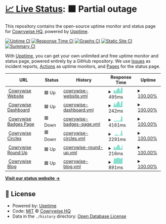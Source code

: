 # [📈 Live Status](https://Cowrywise.github.io/uptime): <!--live status--> **🟧 Partial outage**

This repository contains the open-source uptime monitor and status page for [Cowrywise HQ](https://www.cowrywise.com), powered by [Upptime](https://github.com/upptime/upptime).

[![Uptime CI](https://github.com/Cowrywise/uptime/workflows/Uptime%20CI/badge.svg)](https://github.com/Cowrywise/uptime/actions?query=workflow%3A%22Uptime+CI%22)
[![Response Time CI](https://github.com/Cowrywise/uptime/workflows/Response%20Time%20CI/badge.svg)](https://github.com/Cowrywise/uptime/actions?query=workflow%3A%22Response+Time+CI%22)
[![Graphs CI](https://github.com/Cowrywise/uptime/workflows/Graphs%20CI/badge.svg)](https://github.com/Cowrywise/uptime/actions?query=workflow%3A%22Graphs+CI%22)
[![Static Site CI](https://github.com/Cowrywise/uptime/workflows/Static%20Site%20CI/badge.svg)](https://github.com/Cowrywise/uptime/actions?query=workflow%3A%22Static+Site+CI%22)
[![Summary CI](https://github.com/Cowrywise/uptime/workflows/Summary%20CI/badge.svg)](https://github.com/Cowrywise/uptime/actions?query=workflow%3A%22Summary+CI%22)

With [Upptime](https://upptime.js.org), you can get your own unlimited and free uptime monitor and status page, powered entirely by a GitHub repository. We use [Issues](https://github.com/Cowrywise/uptime/issues) as incident reports, [Actions](https://github.com/Cowrywise/uptime/actions) as uptime monitors, and [Pages](https://Cowrywise.github.io/uptime) for the status page.

<!--start: status pages-->
<!-- This summary is generated by Upptime (https://github.com/upptime/upptime) -->
<!-- Do not edit this manually, your changes will be overwritten -->
<!-- prettier-ignore -->
| URL | Status | History | Response Time | Uptime |
| --- | ------ | ------- | ------------- | ------ |
| <img alt="" src="https://cowrywise.com/favicon.png" height="13"> [Cowrywise Website](https://www.cowrywise.com) | 🟩 Up | [cowrywise-website.yml](https://github.com/cowrywise/uptime/commits/HEAD/history/cowrywise-website.yml) | <details><summary><img alt="Response time graph" src="./graphs/cowrywise-website/response-time-week.png" height="20"> 495ms</summary><br><a href="https://Cowrywise.github.io/uptime/history/cowrywise-website"><img alt="Response time 362" src="https://img.shields.io/endpoint?url=https%3A%2F%2Fraw.githubusercontent.com%2Fcowrywise%2Fuptime%2FHEAD%2Fapi%2Fcowrywise-website%2Fresponse-time.json"></a><br><a href="https://Cowrywise.github.io/uptime/history/cowrywise-website"><img alt="24-hour response time 711" src="https://img.shields.io/endpoint?url=https%3A%2F%2Fraw.githubusercontent.com%2Fcowrywise%2Fuptime%2FHEAD%2Fapi%2Fcowrywise-website%2Fresponse-time-day.json"></a><br><a href="https://Cowrywise.github.io/uptime/history/cowrywise-website"><img alt="7-day response time 495" src="https://img.shields.io/endpoint?url=https%3A%2F%2Fraw.githubusercontent.com%2Fcowrywise%2Fuptime%2FHEAD%2Fapi%2Fcowrywise-website%2Fresponse-time-week.json"></a><br><a href="https://Cowrywise.github.io/uptime/history/cowrywise-website"><img alt="30-day response time 378" src="https://img.shields.io/endpoint?url=https%3A%2F%2Fraw.githubusercontent.com%2Fcowrywise%2Fuptime%2FHEAD%2Fapi%2Fcowrywise-website%2Fresponse-time-month.json"></a><br><a href="https://Cowrywise.github.io/uptime/history/cowrywise-website"><img alt="1-year response time 362" src="https://img.shields.io/endpoint?url=https%3A%2F%2Fraw.githubusercontent.com%2Fcowrywise%2Fuptime%2FHEAD%2Fapi%2Fcowrywise-website%2Fresponse-time-year.json"></a></details> | <details><summary><a href="https://Cowrywise.github.io/uptime/history/cowrywise-website">100.00%</a></summary><a href="https://Cowrywise.github.io/uptime/history/cowrywise-website"><img alt="All-time uptime 100.00%" src="https://img.shields.io/endpoint?url=https%3A%2F%2Fraw.githubusercontent.com%2Fcowrywise%2Fuptime%2FHEAD%2Fapi%2Fcowrywise-website%2Fuptime.json"></a><br><a href="https://Cowrywise.github.io/uptime/history/cowrywise-website"><img alt="24-hour uptime 100.00%" src="https://img.shields.io/endpoint?url=https%3A%2F%2Fraw.githubusercontent.com%2Fcowrywise%2Fuptime%2FHEAD%2Fapi%2Fcowrywise-website%2Fuptime-day.json"></a><br><a href="https://Cowrywise.github.io/uptime/history/cowrywise-website"><img alt="7-day uptime 100.00%" src="https://img.shields.io/endpoint?url=https%3A%2F%2Fraw.githubusercontent.com%2Fcowrywise%2Fuptime%2FHEAD%2Fapi%2Fcowrywise-website%2Fuptime-week.json"></a><br><a href="https://Cowrywise.github.io/uptime/history/cowrywise-website"><img alt="30-day uptime 100.00%" src="https://img.shields.io/endpoint?url=https%3A%2F%2Fraw.githubusercontent.com%2Fcowrywise%2Fuptime%2FHEAD%2Fapi%2Fcowrywise-website%2Fuptime-month.json"></a><br><a href="https://Cowrywise.github.io/uptime/history/cowrywise-website"><img alt="1-year uptime 100.00%" src="https://img.shields.io/endpoint?url=https%3A%2F%2Fraw.githubusercontent.com%2Fcowrywise%2Fuptime%2FHEAD%2Fapi%2Fcowrywise-website%2Fuptime-year.json"></a></details>
| <img alt="" src="https://cowrywise.com/favicon.png" height="13"> [Cowrywise Dashboard](https://my.cowrywise.com) | 🟩 Up | [cowrywise-dashboard.yml](https://github.com/cowrywise/uptime/commits/HEAD/history/cowrywise-dashboard.yml) | <details><summary><img alt="Response time graph" src="./graphs/cowrywise-dashboard/response-time-week.png" height="20"> 242ms</summary><br><a href="https://Cowrywise.github.io/uptime/history/cowrywise-dashboard"><img alt="Response time 188" src="https://img.shields.io/endpoint?url=https%3A%2F%2Fraw.githubusercontent.com%2Fcowrywise%2Fuptime%2FHEAD%2Fapi%2Fcowrywise-dashboard%2Fresponse-time.json"></a><br><a href="https://Cowrywise.github.io/uptime/history/cowrywise-dashboard"><img alt="24-hour response time 332" src="https://img.shields.io/endpoint?url=https%3A%2F%2Fraw.githubusercontent.com%2Fcowrywise%2Fuptime%2FHEAD%2Fapi%2Fcowrywise-dashboard%2Fresponse-time-day.json"></a><br><a href="https://Cowrywise.github.io/uptime/history/cowrywise-dashboard"><img alt="7-day response time 242" src="https://img.shields.io/endpoint?url=https%3A%2F%2Fraw.githubusercontent.com%2Fcowrywise%2Fuptime%2FHEAD%2Fapi%2Fcowrywise-dashboard%2Fresponse-time-week.json"></a><br><a href="https://Cowrywise.github.io/uptime/history/cowrywise-dashboard"><img alt="30-day response time 193" src="https://img.shields.io/endpoint?url=https%3A%2F%2Fraw.githubusercontent.com%2Fcowrywise%2Fuptime%2FHEAD%2Fapi%2Fcowrywise-dashboard%2Fresponse-time-month.json"></a><br><a href="https://Cowrywise.github.io/uptime/history/cowrywise-dashboard"><img alt="1-year response time 188" src="https://img.shields.io/endpoint?url=https%3A%2F%2Fraw.githubusercontent.com%2Fcowrywise%2Fuptime%2FHEAD%2Fapi%2Fcowrywise-dashboard%2Fresponse-time-year.json"></a></details> | <details><summary><a href="https://Cowrywise.github.io/uptime/history/cowrywise-dashboard">100.00%</a></summary><a href="https://Cowrywise.github.io/uptime/history/cowrywise-dashboard"><img alt="All-time uptime 100.00%" src="https://img.shields.io/endpoint?url=https%3A%2F%2Fraw.githubusercontent.com%2Fcowrywise%2Fuptime%2FHEAD%2Fapi%2Fcowrywise-dashboard%2Fuptime.json"></a><br><a href="https://Cowrywise.github.io/uptime/history/cowrywise-dashboard"><img alt="24-hour uptime 100.00%" src="https://img.shields.io/endpoint?url=https%3A%2F%2Fraw.githubusercontent.com%2Fcowrywise%2Fuptime%2FHEAD%2Fapi%2Fcowrywise-dashboard%2Fuptime-day.json"></a><br><a href="https://Cowrywise.github.io/uptime/history/cowrywise-dashboard"><img alt="7-day uptime 100.00%" src="https://img.shields.io/endpoint?url=https%3A%2F%2Fraw.githubusercontent.com%2Fcowrywise%2Fuptime%2FHEAD%2Fapi%2Fcowrywise-dashboard%2Fuptime-week.json"></a><br><a href="https://Cowrywise.github.io/uptime/history/cowrywise-dashboard"><img alt="30-day uptime 100.00%" src="https://img.shields.io/endpoint?url=https%3A%2F%2Fraw.githubusercontent.com%2Fcowrywise%2Fuptime%2FHEAD%2Fapi%2Fcowrywise-dashboard%2Fuptime-month.json"></a><br><a href="https://Cowrywise.github.io/uptime/history/cowrywise-dashboard"><img alt="1-year uptime 100.00%" src="https://img.shields.io/endpoint?url=https%3A%2F%2Fraw.githubusercontent.com%2Fcowrywise%2Fuptime%2FHEAD%2Fapi%2Fcowrywise-dashboard%2Fuptime-year.json"></a></details>
| <img alt="" src="https://cowrywise.com/favicon.png" height="13"> [Cowrywise Badges Page](https://cowrywise.com/@othreecodes/badges/savings-score) | 🟥 Down | [cowrywise-badges-page.yml](https://github.com/cowrywise/uptime/commits/HEAD/history/cowrywise-badges-page.yml) | <details><summary><img alt="Response time graph" src="./graphs/cowrywise-badges-page/response-time-week.png" height="20"> 4161ms</summary><br><a href="https://Cowrywise.github.io/uptime/history/cowrywise-badges-page"><img alt="Response time 2445" src="https://img.shields.io/endpoint?url=https%3A%2F%2Fraw.githubusercontent.com%2Fcowrywise%2Fuptime%2FHEAD%2Fapi%2Fcowrywise-badges-page%2Fresponse-time.json"></a><br><a href="https://Cowrywise.github.io/uptime/history/cowrywise-badges-page"><img alt="24-hour response time 6953" src="https://img.shields.io/endpoint?url=https%3A%2F%2Fraw.githubusercontent.com%2Fcowrywise%2Fuptime%2FHEAD%2Fapi%2Fcowrywise-badges-page%2Fresponse-time-day.json"></a><br><a href="https://Cowrywise.github.io/uptime/history/cowrywise-badges-page"><img alt="7-day response time 4161" src="https://img.shields.io/endpoint?url=https%3A%2F%2Fraw.githubusercontent.com%2Fcowrywise%2Fuptime%2FHEAD%2Fapi%2Fcowrywise-badges-page%2Fresponse-time-week.json"></a><br><a href="https://Cowrywise.github.io/uptime/history/cowrywise-badges-page"><img alt="30-day response time 2726" src="https://img.shields.io/endpoint?url=https%3A%2F%2Fraw.githubusercontent.com%2Fcowrywise%2Fuptime%2FHEAD%2Fapi%2Fcowrywise-badges-page%2Fresponse-time-month.json"></a><br><a href="https://Cowrywise.github.io/uptime/history/cowrywise-badges-page"><img alt="1-year response time 2445" src="https://img.shields.io/endpoint?url=https%3A%2F%2Fraw.githubusercontent.com%2Fcowrywise%2Fuptime%2FHEAD%2Fapi%2Fcowrywise-badges-page%2Fresponse-time-year.json"></a></details> | <details><summary><a href="https://Cowrywise.github.io/uptime/history/cowrywise-badges-page">100.00%</a></summary><a href="https://Cowrywise.github.io/uptime/history/cowrywise-badges-page"><img alt="All-time uptime 100.00%" src="https://img.shields.io/endpoint?url=https%3A%2F%2Fraw.githubusercontent.com%2Fcowrywise%2Fuptime%2FHEAD%2Fapi%2Fcowrywise-badges-page%2Fuptime.json"></a><br><a href="https://Cowrywise.github.io/uptime/history/cowrywise-badges-page"><img alt="24-hour uptime 100.00%" src="https://img.shields.io/endpoint?url=https%3A%2F%2Fraw.githubusercontent.com%2Fcowrywise%2Fuptime%2FHEAD%2Fapi%2Fcowrywise-badges-page%2Fuptime-day.json"></a><br><a href="https://Cowrywise.github.io/uptime/history/cowrywise-badges-page"><img alt="7-day uptime 100.00%" src="https://img.shields.io/endpoint?url=https%3A%2F%2Fraw.githubusercontent.com%2Fcowrywise%2Fuptime%2FHEAD%2Fapi%2Fcowrywise-badges-page%2Fuptime-week.json"></a><br><a href="https://Cowrywise.github.io/uptime/history/cowrywise-badges-page"><img alt="30-day uptime 100.00%" src="https://img.shields.io/endpoint?url=https%3A%2F%2Fraw.githubusercontent.com%2Fcowrywise%2Fuptime%2FHEAD%2Fapi%2Fcowrywise-badges-page%2Fuptime-month.json"></a><br><a href="https://Cowrywise.github.io/uptime/history/cowrywise-badges-page"><img alt="1-year uptime 100.00%" src="https://img.shields.io/endpoint?url=https%3A%2F%2Fraw.githubusercontent.com%2Fcowrywise%2Fuptime%2FHEAD%2Fapi%2Fcowrywise-badges-page%2Fuptime-year.json"></a></details>
| <img alt="" src="https://cowrywise.com/favicon.png" height="13"> [Cowrywise Circles](https://cowrywise.com/circles/challenges) | 🟥 Down | [cowrywise-circles.yml](https://github.com/cowrywise/uptime/commits/HEAD/history/cowrywise-circles.yml) | <details><summary><img alt="Response time graph" src="./graphs/cowrywise-circles/response-time-week.png" height="20"> 2291ms</summary><br><a href="https://Cowrywise.github.io/uptime/history/cowrywise-circles"><img alt="Response time 1894" src="https://img.shields.io/endpoint?url=https%3A%2F%2Fraw.githubusercontent.com%2Fcowrywise%2Fuptime%2FHEAD%2Fapi%2Fcowrywise-circles%2Fresponse-time.json"></a><br><a href="https://Cowrywise.github.io/uptime/history/cowrywise-circles"><img alt="24-hour response time 4290" src="https://img.shields.io/endpoint?url=https%3A%2F%2Fraw.githubusercontent.com%2Fcowrywise%2Fuptime%2FHEAD%2Fapi%2Fcowrywise-circles%2Fresponse-time-day.json"></a><br><a href="https://Cowrywise.github.io/uptime/history/cowrywise-circles"><img alt="7-day response time 2291" src="https://img.shields.io/endpoint?url=https%3A%2F%2Fraw.githubusercontent.com%2Fcowrywise%2Fuptime%2FHEAD%2Fapi%2Fcowrywise-circles%2Fresponse-time-week.json"></a><br><a href="https://Cowrywise.github.io/uptime/history/cowrywise-circles"><img alt="30-day response time 1379" src="https://img.shields.io/endpoint?url=https%3A%2F%2Fraw.githubusercontent.com%2Fcowrywise%2Fuptime%2FHEAD%2Fapi%2Fcowrywise-circles%2Fresponse-time-month.json"></a><br><a href="https://Cowrywise.github.io/uptime/history/cowrywise-circles"><img alt="1-year response time 1894" src="https://img.shields.io/endpoint?url=https%3A%2F%2Fraw.githubusercontent.com%2Fcowrywise%2Fuptime%2FHEAD%2Fapi%2Fcowrywise-circles%2Fresponse-time-year.json"></a></details> | <details><summary><a href="https://Cowrywise.github.io/uptime/history/cowrywise-circles">100.00%</a></summary><a href="https://Cowrywise.github.io/uptime/history/cowrywise-circles"><img alt="All-time uptime 100.00%" src="https://img.shields.io/endpoint?url=https%3A%2F%2Fraw.githubusercontent.com%2Fcowrywise%2Fuptime%2FHEAD%2Fapi%2Fcowrywise-circles%2Fuptime.json"></a><br><a href="https://Cowrywise.github.io/uptime/history/cowrywise-circles"><img alt="24-hour uptime 100.00%" src="https://img.shields.io/endpoint?url=https%3A%2F%2Fraw.githubusercontent.com%2Fcowrywise%2Fuptime%2FHEAD%2Fapi%2Fcowrywise-circles%2Fuptime-day.json"></a><br><a href="https://Cowrywise.github.io/uptime/history/cowrywise-circles"><img alt="7-day uptime 100.00%" src="https://img.shields.io/endpoint?url=https%3A%2F%2Fraw.githubusercontent.com%2Fcowrywise%2Fuptime%2FHEAD%2Fapi%2Fcowrywise-circles%2Fuptime-week.json"></a><br><a href="https://Cowrywise.github.io/uptime/history/cowrywise-circles"><img alt="30-day uptime 100.00%" src="https://img.shields.io/endpoint?url=https%3A%2F%2Fraw.githubusercontent.com%2Fcowrywise%2Fuptime%2FHEAD%2Fapi%2Fcowrywise-circles%2Fuptime-month.json"></a><br><a href="https://Cowrywise.github.io/uptime/history/cowrywise-circles"><img alt="1-year uptime 100.00%" src="https://img.shields.io/endpoint?url=https%3A%2F%2Fraw.githubusercontent.com%2Fcowrywise%2Fuptime%2FHEAD%2Fapi%2Fcowrywise-circles%2Fuptime-year.json"></a></details>
| <img alt="" src="https://cowrywise.com/favicon.png" height="13"> [Cowrywise Round Up](https://2021.cowrywise.com) | 🟩 Up | [cowrywise-round-up.yml](https://github.com/cowrywise/uptime/commits/HEAD/history/cowrywise-round-up.yml) | <details><summary><img alt="Response time graph" src="./graphs/cowrywise-round-up/response-time-week.png" height="20"> 216ms</summary><br><a href="https://Cowrywise.github.io/uptime/history/cowrywise-round-up"><img alt="Response time 179" src="https://img.shields.io/endpoint?url=https%3A%2F%2Fraw.githubusercontent.com%2Fcowrywise%2Fuptime%2FHEAD%2Fapi%2Fcowrywise-round-up%2Fresponse-time.json"></a><br><a href="https://Cowrywise.github.io/uptime/history/cowrywise-round-up"><img alt="24-hour response time 366" src="https://img.shields.io/endpoint?url=https%3A%2F%2Fraw.githubusercontent.com%2Fcowrywise%2Fuptime%2FHEAD%2Fapi%2Fcowrywise-round-up%2Fresponse-time-day.json"></a><br><a href="https://Cowrywise.github.io/uptime/history/cowrywise-round-up"><img alt="7-day response time 216" src="https://img.shields.io/endpoint?url=https%3A%2F%2Fraw.githubusercontent.com%2Fcowrywise%2Fuptime%2FHEAD%2Fapi%2Fcowrywise-round-up%2Fresponse-time-week.json"></a><br><a href="https://Cowrywise.github.io/uptime/history/cowrywise-round-up"><img alt="30-day response time 181" src="https://img.shields.io/endpoint?url=https%3A%2F%2Fraw.githubusercontent.com%2Fcowrywise%2Fuptime%2FHEAD%2Fapi%2Fcowrywise-round-up%2Fresponse-time-month.json"></a><br><a href="https://Cowrywise.github.io/uptime/history/cowrywise-round-up"><img alt="1-year response time 179" src="https://img.shields.io/endpoint?url=https%3A%2F%2Fraw.githubusercontent.com%2Fcowrywise%2Fuptime%2FHEAD%2Fapi%2Fcowrywise-round-up%2Fresponse-time-year.json"></a></details> | <details><summary><a href="https://Cowrywise.github.io/uptime/history/cowrywise-round-up">100.00%</a></summary><a href="https://Cowrywise.github.io/uptime/history/cowrywise-round-up"><img alt="All-time uptime 100.00%" src="https://img.shields.io/endpoint?url=https%3A%2F%2Fraw.githubusercontent.com%2Fcowrywise%2Fuptime%2FHEAD%2Fapi%2Fcowrywise-round-up%2Fuptime.json"></a><br><a href="https://Cowrywise.github.io/uptime/history/cowrywise-round-up"><img alt="24-hour uptime 100.00%" src="https://img.shields.io/endpoint?url=https%3A%2F%2Fraw.githubusercontent.com%2Fcowrywise%2Fuptime%2FHEAD%2Fapi%2Fcowrywise-round-up%2Fuptime-day.json"></a><br><a href="https://Cowrywise.github.io/uptime/history/cowrywise-round-up"><img alt="7-day uptime 100.00%" src="https://img.shields.io/endpoint?url=https%3A%2F%2Fraw.githubusercontent.com%2Fcowrywise%2Fuptime%2FHEAD%2Fapi%2Fcowrywise-round-up%2Fuptime-week.json"></a><br><a href="https://Cowrywise.github.io/uptime/history/cowrywise-round-up"><img alt="30-day uptime 100.00%" src="https://img.shields.io/endpoint?url=https%3A%2F%2Fraw.githubusercontent.com%2Fcowrywise%2Fuptime%2FHEAD%2Fapi%2Fcowrywise-round-up%2Fuptime-month.json"></a><br><a href="https://Cowrywise.github.io/uptime/history/cowrywise-round-up"><img alt="1-year uptime 100.00%" src="https://img.shields.io/endpoint?url=https%3A%2F%2Fraw.githubusercontent.com%2Fcowrywise%2Fuptime%2FHEAD%2Fapi%2Fcowrywise-round-up%2Fuptime-year.json"></a></details>
| <img alt="" src="https://cowrywise.com/favicon.png" height="13"> [Cowrywise Blog](https://www.cowrywise.com/blog/) | 🟩 Up | [cowrywise-blog.yml](https://github.com/cowrywise/uptime/commits/HEAD/history/cowrywise-blog.yml) | <details><summary><img alt="Response time graph" src="./graphs/cowrywise-blog/response-time-week.png" height="20"> 891ms</summary><br><a href="https://Cowrywise.github.io/uptime/history/cowrywise-blog"><img alt="Response time 1220" src="https://img.shields.io/endpoint?url=https%3A%2F%2Fraw.githubusercontent.com%2Fcowrywise%2Fuptime%2FHEAD%2Fapi%2Fcowrywise-blog%2Fresponse-time.json"></a><br><a href="https://Cowrywise.github.io/uptime/history/cowrywise-blog"><img alt="24-hour response time 922" src="https://img.shields.io/endpoint?url=https%3A%2F%2Fraw.githubusercontent.com%2Fcowrywise%2Fuptime%2FHEAD%2Fapi%2Fcowrywise-blog%2Fresponse-time-day.json"></a><br><a href="https://Cowrywise.github.io/uptime/history/cowrywise-blog"><img alt="7-day response time 891" src="https://img.shields.io/endpoint?url=https%3A%2F%2Fraw.githubusercontent.com%2Fcowrywise%2Fuptime%2FHEAD%2Fapi%2Fcowrywise-blog%2Fresponse-time-week.json"></a><br><a href="https://Cowrywise.github.io/uptime/history/cowrywise-blog"><img alt="30-day response time 867" src="https://img.shields.io/endpoint?url=https%3A%2F%2Fraw.githubusercontent.com%2Fcowrywise%2Fuptime%2FHEAD%2Fapi%2Fcowrywise-blog%2Fresponse-time-month.json"></a><br><a href="https://Cowrywise.github.io/uptime/history/cowrywise-blog"><img alt="1-year response time 1220" src="https://img.shields.io/endpoint?url=https%3A%2F%2Fraw.githubusercontent.com%2Fcowrywise%2Fuptime%2FHEAD%2Fapi%2Fcowrywise-blog%2Fresponse-time-year.json"></a></details> | <details><summary><a href="https://Cowrywise.github.io/uptime/history/cowrywise-blog">100.00%</a></summary><a href="https://Cowrywise.github.io/uptime/history/cowrywise-blog"><img alt="All-time uptime 100.00%" src="https://img.shields.io/endpoint?url=https%3A%2F%2Fraw.githubusercontent.com%2Fcowrywise%2Fuptime%2FHEAD%2Fapi%2Fcowrywise-blog%2Fuptime.json"></a><br><a href="https://Cowrywise.github.io/uptime/history/cowrywise-blog"><img alt="24-hour uptime 100.00%" src="https://img.shields.io/endpoint?url=https%3A%2F%2Fraw.githubusercontent.com%2Fcowrywise%2Fuptime%2FHEAD%2Fapi%2Fcowrywise-blog%2Fuptime-day.json"></a><br><a href="https://Cowrywise.github.io/uptime/history/cowrywise-blog"><img alt="7-day uptime 100.00%" src="https://img.shields.io/endpoint?url=https%3A%2F%2Fraw.githubusercontent.com%2Fcowrywise%2Fuptime%2FHEAD%2Fapi%2Fcowrywise-blog%2Fuptime-week.json"></a><br><a href="https://Cowrywise.github.io/uptime/history/cowrywise-blog"><img alt="30-day uptime 100.00%" src="https://img.shields.io/endpoint?url=https%3A%2F%2Fraw.githubusercontent.com%2Fcowrywise%2Fuptime%2FHEAD%2Fapi%2Fcowrywise-blog%2Fuptime-month.json"></a><br><a href="https://Cowrywise.github.io/uptime/history/cowrywise-blog"><img alt="1-year uptime 100.00%" src="https://img.shields.io/endpoint?url=https%3A%2F%2Fraw.githubusercontent.com%2Fcowrywise%2Fuptime%2FHEAD%2Fapi%2Fcowrywise-blog%2Fuptime-year.json"></a></details>

<!--end: status pages-->

[**Visit our status website →**](https://Cowrywise.github.io/uptime)

## 📄 License

- Powered by: [Upptime](https://github.com/upptime/upptime)
- Code: [MIT](./LICENSE) © [Cowrywise HQ](https://www.cowrywise.com)
- Data in the `./history` directory: [Open Database License](https://opendatacommons.org/licenses/odbl/1-0/)

